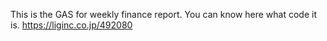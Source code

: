 This is the GAS for weekly finance report.
You can know here what code it is.
https://liginc.co.jp/492080